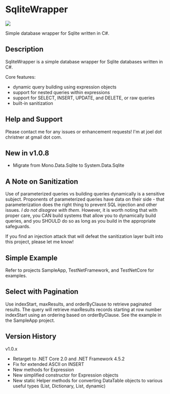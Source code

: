 # SqliteWrapper

[![][nuget-img]][nuget]

[nuget]:     https://www.nuget.org/packages/SqliteHelper/
[nuget-img]: https://badge.fury.io/nu/Object.svg

Simple database wrapper for Sqlite written in C#.  

## Description

SqliteWrapper is a simple database wrapper for Sqlite databases written in C#.   

Core features:
- dynamic query building using expression objects
- support for nested queries within expressions
- support for SELECT, INSERT, UPDATE, and DELETE, or raw queries
- built-in sanitization

## Help and Support

Please contact me for any issues or enhancement requests!  I'm at joel dot christner at gmail dot com.  

## New in v1.0.8

- Migrate from Mono.Data.Sqlite to System.Data.Sqlite

## A Note on Sanitization

Use of parameterized queries vs building queries dynamically is a sensitive subject.  Proponents of parameterized queries have data on their side - that parameterization does the right thing to prevent SQL injection and other issues.  *I do not disagree with them*.  However, it is worth noting that with proper care, you CAN build systems that allow you to dynamically build queries, and you SHOULD do so as long as you build in the appropriate safeguards.

If you find an injection attack that will defeat the sanitization layer built into this project, please let me know!

## Simple Example

Refer to projects SampleApp, TestNetFramework, and TestNetCore for examples.

## Select with Pagination

Use indexStart, maxResults, and orderByClause to retrieve paginated results.  The query will retrieve maxResults records starting at row number indexStart using an ordering based on orderByClause.  See the example in the SampleApp project.

## Version History

v1.0.x
- Retarget to .NET Core 2.0 and .NET Framework 4.5.2
- Fix for extended ASCII on INSERT
- New methods for Expression
- New simplified constructor for Expression objects
- New static Helper methods for converting DataTable objects to various useful types (List<Dictionary>, Dictionary, List<dynamic>, dynamic)

